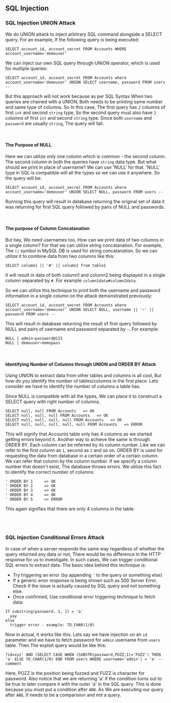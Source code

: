 ## SQL Injection


### SQL Injection UNION Attack

We do UNION attack to inject arbitrary SQL command alongside a SELECT query. For an example, If the following query is being executed:

```
SELECT account_id, account_secret FROM Accounts WHERE account_username='demouser'
```

We can inject our own SQL query through UNION operator, which is used for multiple queries:

```
SELECT account_id, account_secret FROM Accounts where account_username='demouser' UNION SELECT username, password FROM users -- 
```

But this approach will not work because as per SQL Syntax When two queries are chained with a UNION, Both needs to be printing same number and same type of columns. So In this case, The first query has `2` columns of first `int` and second `string` type, So the second query must also have `2` columns of first `int` and second `string` type. Since both `username` and `password` are usually `string`, The query will fail.

<br/>

#### The Purpose of NULL

Here we can utilize only one column which is common - the second column. The second column in both the queries have `string` data type. But what should we print in place of username? We can use 'NULL' for that. 'NULL' type in SQL is compatible will all the types so we can use it anywhere.
So the query will be:

```
SELECT account_id, account_secret FROM Accounts where account_username='demouser' UNION SELECT NULL, password FROM users -- 
```

Running this query will result in database returning the original set of data it was returning for first SQL query followed by pairs of NULL and passwords.

<br/>

#### The purpose of Column Concatanation

But hey, We need usernames too. How can we print data of two columns in a single column? For that we can utilize string concatanation. For example, The `||` symbol in MySQL DB is used for string concatanation. So we can utilize it to combine data from two columns like this:

```
SELECT column1 || '#' || column2 from table1
```

It will result in data of both column1 and column2 being displayed in a single column separated by `#`. For example `column1data#column2data`.

So we can utilize this technique to print both the username and password information in a single column on the attack demonstrated previously:

```
SELECT account_id, account_secret FROM Accounts where account_username='demouser' UNION SELECT NULL, username || '~' || password FROM users -- 
```

This will result in database returning the result of first query followed by NULL and pairs of username and password separated by `~`. For example:
```
NULL | admin~password@123
NULL | demouser~demopass
```

<br/>

#### Identifying Number of Columns through UNION and ORDER BY Attack

Using UNION to extract data from other tables and columns is all cool, But how do you identify the number of tables/columns in the first place. Lets consider we have to identify the number of columns a table has.

Since NULL is compatible with all the types, We can place it to construct a SELECT query with right number of columns.

```
SELECT null, null FROM Accounts   => OK
SELECT null, null, null FROM Accounts   => OK
SELECT null, null, null, null FROM Accounts   => OK
SELECT null, null, null, null, null FROM Accounts   => ERROR
```

This will signify that Accounts table only has 4 columns as we started getting errors beyond it. Another way to achieve the same is through ORDER BY. Each column can be referred by its column number. Like we can refer to the first column as `1`, second as `2` and so on. ORDER BY is used for requesting the data from database in a certain order of a certain column. We can refer that column by the column number. If we specify a column number that doesn't exist, The database throws errors. We utilize this fact to identify the correct number of columns:

```
' ORDER BY 1     => OK
' ORDER BY 2     => OK
' ORDER BY 3     => OK
' ORDER BY 4     => OK
' ORDER BY 5     => ERROR
```

This again signifies that there are only 4 columns in the table.

<br/><br/>


### SQL Injection Conditional Errors Attack

In case of when a server responds the same way regardless of whether the query returned any data or not, There would be no difference in the HTTP response for us to investigate. In such cases, We can trigger conditional SQL errors to extract data. The basic idea behind this technique is:

- Try triggering an error (by appending `'` to the query or something else)
- If a generic error response is being shown such as 500 Server Error, Check if the issue is actually caused by SQL query and not something else.
- Once confirmed, Use conditional error triggering technique to fetch data:
```
If substring(password, 1, 1) = 'a'
  yay
else
  trigger error - example: TO_CHAR(1/0)
```

Now in actual, It works like this. Lets say we have injection on an `id` parameter and we have to fetch password for `admin` username from `users` table. Then The exploit query would be like this:

```
?id=xyz' AND (SELECT CASE WHEN (SUBSTR(password,POZZ,1)='FUZZ') THEN 'a' ELSE TO_CHAR(1/0) END FROM users WHERE username='admin') = 'a' --comment
```

Here, POZZ is the position being fuzzed and FUZZ is character for password. Also notice that we are returning 'a' if the condition turns out to be true to later compare it with the outer 'a' in the SQL query. This is done because you must put a condition after `AND`. As We are executing our query after `AND`, It needs to be a comparision and not a query. 

